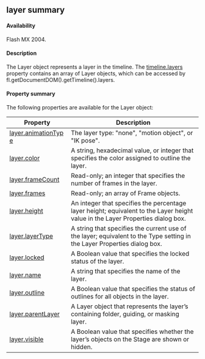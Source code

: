 ## layer summary

#### Availability

Flash MX 2004.

#### Description

The Layer object represents a layer in the timeline. The [timeline.layers](#!wielmic/developers-animatesdk-docs/test/Timeline_object/timeli31.md) property contains an array of Layer objects, which can be accessed by fl.getDocumentDOM().getTimeline().layers.

#### Property summary

The following properties are available for the Layer object:

| **Property**                                                         | **Description**                                                                                                                 |
|----------------------------------------------------------------------|---------------------------------------------------------------------------------------------------------------------------------|
| [layer.animationTyp](#layer.animationType) [e](#layer.animationType) | The layer type: "none", "motion object", or "IK pose".                                                                          |
| [layer.color](#!wielmic/developers-animatesdk-docs/test/Layer_object/layer1.md)                                         | A string, hexadecimal value, or integer that specifies the color assigned to outline the layer.                                 |
| [layer.frameCount](#!wielmic/developers-animatesdk-docs/test/Layer_object/layer2.md)                                    | Read-only; an integer that specifies the number of frames in the layer.                                                         |
| [layer.frames](#!wielmic/developers-animatesdk-docs/test/Layer_object/layer3.md)                                        | Read-only; an array of Frame objects.                                                                                           |
| [layer.height](#!wielmic/developers-animatesdk-docs/test/Layer_object/layer4.md)                                        | An integer that specifies the percentage layer height; equivalent to the Layer height value in the Layer Properties dialog box. |
| [layer.layerType](#!wielmic/developers-animatesdk-docs/test/Layer_object/layer5.md)                                     | A string that specifies the current use of the layer; equivalent to the Type setting in the Layer Properties dialog box.        |
| [layer.locked](#!wielmic/developers-animatesdk-docs/test/Layer_object/layer6.md)                                        | A Boolean value that specifies the locked status of the layer.                                                                  |
| [layer.name](#!wielmic/developers-animatesdk-docs/test/Layer_object/layer7.md)                                          | A string that specifies the name of the layer.                                                                                  |
| [layer.outline](#!wielmic/developers-animatesdk-docs/test/Layer_object/layer8.md)                                       | A Boolean value that specifies the status of outlines for all objects in the layer.                                             |
| [layer.parentLayer](#!wielmic/developers-animatesdk-docs/test/Layer_object/layer9.md)                                   | A Layer object that represents the layer’s containing folder, guiding, or masking layer.                                        |
| [layer.visible](#!wielmic/developers-animatesdk-docs/test/Layer_object/layer10.md)                                       | A Boolean value that specifies whether the layer’s objects on the Stage are shown or hidden.                                    |

<span id="layer.animationType" class="anchor"></span>

